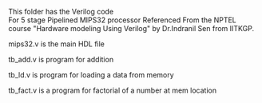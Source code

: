 This folder has the Verilog code  
For 5 stage Pipelined MIPS32 processor 
Referenced From the NPTEL course "Hardware modeling Using Verilog" by Dr.Indranil Sen from IITKGP.

mips32.v is the main HDL file

tb_add.v is program for addition 

tb_ld.v is program for loading a data from memory 

tb_fact.v is a program for factorial of a number at mem location  

